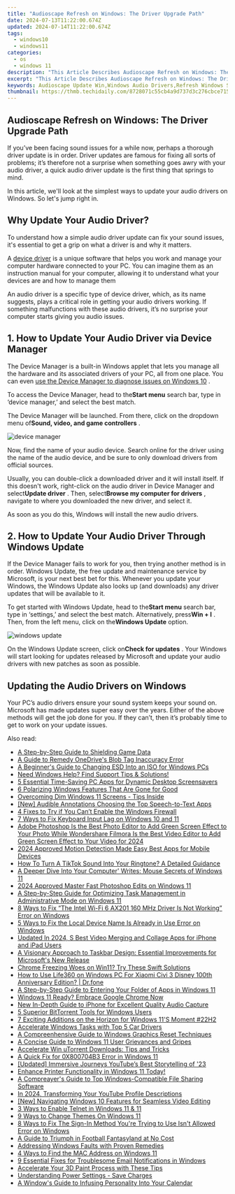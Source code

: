 ```yaml
---
title: "Audioscape Refresh on Windows: The Driver Upgrade Path"
date: 2024-07-13T11:22:00.674Z
updated: 2024-07-14T11:22:00.674Z
tags:
  - windows10
  - windows11
categories:
  - os
  - windows 11
description: "This Article Describes Audioscape Refresh on Windows: The Driver Upgrade Path"
excerpt: "This Article Describes Audioscape Refresh on Windows: The Driver Upgrade Path"
keywords: Audioscape Update Win,Windows Audio Drivers,Refresh Windows Sound,Driver Upgrade Guide,Enhance System Audio,Optimize PC Audiorec,Windows Sound Improvement
thumbnail: https://thmb.techidaily.com/8728071c55cb4a9d737d3c276cbce71523d45848bd43ebfc7e5000f0a5d34387.jpg
---
```


## Audioscape Refresh on Windows: The Driver Upgrade Path

 If you’ve been facing sound issues for a while now, perhaps a thorough driver update is in order. Driver updates are famous for fixing all sorts of problems; it’s therefore not a surprise when something goes awry with your audio driver, a quick audio driver update is the first thing that springs to mind.

 In this article, we'll look at the simplest ways to update your audio drivers on Windows. So let's jump right in.

## Why Update Your Audio Driver?

 To understand how a simple audio driver update can fix your sound issues, it's essential to get a grip on what a driver is and why it matters.

 A [device driver](https://www.makeuseof.com/computer-drivers-what-are-they-why-should-you-update/) is a unique software that helps you work and manage your computer hardware connected to your PC. You can imagine them as an instruction manual for your computer, allowing it to understand what your devices are and how to manage them

 An audio driver is a specific type of device driver, which, as its name suggests, plays a critical role in getting your audio drivers working. If something malfunctions with these audio drivers, it’s no surprise your computer starts giving you audio issues.

## 1\. How to Update Your Audio Driver via Device Manager

 The Device Manager is a built-in Windows applet that lets you manage all the hardware and its associated drivers of your PC, all from one place. You can even [use the Device Manager to diagnose issues on Windows 10](https://www.makeuseof.com/how-to-use-device-manager-windows-10/) .

 To access the Device Manager, head to the**Start menu** search bar, type in ‘device manager,’ and select the best match.

 The Device Manager will be launched. From there, click on the dropdown menu of**Sound, video, and game controllers** .

![device manager](https://static1.makeuseofimages.com/wordpress/wp-content/uploads/2023/01/device-manager.jpg)

 Now, find the name of your audio device. Search online for the driver using the name of the audio device, and be sure to only download drivers from official sources.

 Usually, you can double-click a downloaded driver and it will install itself. If this doesn't work, right-click on the audio driver in Device Manager and select**Update driver** . Then, select**Browse my computer for drivers** , navigate to where you downloaded the new driver, and select it.

As soon as you do this, Windows will install the new audio drivers.

## 2\. How to Update Your Audio Driver Through Windows Update

 If the Device Manager fails to work for you, then trying another method is in order. Windows Update, the free update and maintenance service by Microsoft, is your next best bet for this. Whenever you update your Windows, the Windows Update also looks up (and downloads) any driver updates that will be available to it.

 To get started with Windows Update, head to the**Start menu** search bar, type in ‘settings,’ and select the best match. Alternatively, press**Win + I** . Then, from the left menu, click on the**Windows Update** option.

![windows update](https://static1.makeuseofimages.com/wordpress/wp-content/uploads/2023/01/windows-update.jpg)

 On the Windows Update screen, click on**Check for updates** . Your Windows will start looking for updates released by Microsoft and update your audio drivers with new patches as soon as possible.

## Updating the Audio Drivers on Windows

 Your PC’s audio drivers ensure your sound system keeps your sound on. Microsoft has made updates super easy over the years. Either of the above methods will get the job done for you. If they can’t, then it’s probably time to get to work on your update issues.


<ins class="adsbygoogle"
     style="display:block"
     data-ad-format="autorelaxed"
     data-ad-client="ca-pub-7571918770474297"
     data-ad-slot="1223367746"></ins>



<ins class="adsbygoogle"
     style="display:block"
     data-ad-client="ca-pub-7571918770474297"
     data-ad-slot="8358498916"
     data-ad-format="auto"
     data-full-width-responsive="true"></ins>



<span class="atpl-alsoreadstyle">Also read:</span>
<div><ul>
<li><a href="https://win11.techidaily.com/a-step-by-step-guide-to-shielding-game-data/"><u>A Step-by-Step Guide to Shielding Game Data</u></a></li>
<li><a href="https://win11.techidaily.com/a-guide-to-remedy-onedrives-blob-tag-inaccuracy-error/"><u>A Guide to Remedy OneDrive's Blob Tag Inaccuracy Error</u></a></li>
<li><a href="https://win11.techidaily.com/a-beginners-guide-to-changing-esd-into-an-iso-for-windows-pcs/"><u>A Beginner's Guide to Changing ESD Into an ISO for Windows PCs</u></a></li>
<li><a href="https://win11.techidaily.com/1719367006018-need-windows-help-find-support-tips-and-solutions/"><u>Need Windows Help? Find Support Tips & Solutions!</u></a></li>
<li><a href="https://win11.techidaily.com/5-essential-time-saving-pc-apps-for-dynamic-desktop-screensavers/"><u>5 Essential Time-Saving PC Apps for Dynamic Desktop Screensavers</u></a></li>
<li><a href="https://win11.techidaily.com/6-polarizing-windows-features-that-are-gone-for-good/"><u>6 Polarizing Windows Features That Are Gone for Good</u></a></li>
<li><a href="https://win11.techidaily.com/1719359386759-overcoming-dim-windows-11-screens-tips-inside/"><u>Overcoming Dim Windows 11 Screens - Tips Inside</u></a></li>
<li><a href="https://extra-hints.techidaily.com/new-audible-annotations-choosing-the-top-speech-to-text-apps/"><u>[New] Audible Annotations  Choosing the Top Speech-to-Text Apps</u></a></li>
<li><a href="https://win11.techidaily.com/4-fixes-to-try-if-you-cant-enable-the-windows-firewall/"><u>4 Fixes to Try if You Can’t Enable the Windows Firewall</u></a></li>
<li><a href="https://win11.techidaily.com/7-ways-to-fix-keyboard-input-lag-on-windows-10-and-11/"><u>7 Ways to Fix Keyboard Input Lag on Windows 10 and 11</u></a></li>
<li><a href="https://ai-video-editing.techidaily.com/1713942578510-adobe-photoshop-is-the-best-photo-editor-to-add-green-screen-effect-to-your-photo-while-wondershare-filmora-is-the-best-video-editor-to-add-green-screen-eff/"><u>Adobe Photoshop Is the Best Photo Editor to Add Green Screen Effect to Your Photo While Wondershare Filmora Is the Best Video Editor to Add Green Screen Effect to Your Video for 2024</u></a></li>
<li><a href="https://smart-video-editing.techidaily.com/2024-approved-motion-detection-made-easy-best-apps-for-mobile-devices/"><u>2024 Approved Motion Detection Made Easy Best Apps for Mobile Devices</u></a></li>
<li><a href="https://extra-hints.techidaily.com/how-to-turn-a-tiktok-sound-into-your-ringtone-a-detailed-guidance/"><u>How To Turn A TikTok Sound Into Your Ringtone? A Detailed Guidance</u></a></li>
<li><a href="https://win11.techidaily.com/a-deeper-dive-into-your-computer-writes-mouse-secrets-of-windows-11/"><u>A Deeper Dive Into Your Computer' Writes: Mouse Secrets of Windows 11</u></a></li>
<li><a href="https://extra-approaches.techidaily.com/2024-approved-master-fast-photoshop-edits-on-windows-11/"><u>2024 Approved  Master Fast Photoshop Edits on Windows 11</u></a></li>
<li><a href="https://win11.techidaily.com/a-step-by-step-guide-for-optimizing-task-management-in-administrative-mode-on-windows-11/"><u>A Step-by-Step Guide for Optimizing Task Management in Administrative Mode on Windows 11</u></a></li>
<li><a href="https://win11.techidaily.com/8-ways-to-fix-the-intel-wi-fi-6-ax201-160-mhz-driver-is-not-working-error-on-windows/"><u>8 Ways to Fix “The Intel Wi-Fi 6 AX201 160 MHz Driver Is Not Working” Error on Windows</u></a></li>
<li><a href="https://win11.techidaily.com/5-ways-to-fix-the-local-device-name-is-already-in-use-error-on-windows/"><u>5 Ways to Fix the Local Device Name Is Already in Use Error on Windows</u></a></li>
<li><a href="https://video-content-creator.techidaily.com/updated-in-2024-s-best-video-merging-and-collage-apps-for-iphone-and-ipad-users/"><u>Updated In 2024, S Best Video Merging and Collage Apps for iPhone and iPad Users</u></a></li>
<li><a href="https://win11.techidaily.com/a-visionary-approach-to-taskbar-design-essential-improvements-for-microsofts-new-release/"><u>A Visionary Approach to Taskbar Design: Essential Improvements for Microsoft's New Release</u></a></li>
<li><a href="https://win11.techidaily.com/1719329356847-chrome-freezing-woes-on-win11-try-these-swift-solutions/"><u>Chrome Freezing Woes on Win11? Try These Swift Solutions</u></a></li>
<li><a href="https://change-location.techidaily.com/how-to-use-life360-on-windows-pc-for-xiaomi-civi-3-disney-100th-anniversary-edition-drfone-by-drfone-virtual-android/"><u>How to Use Life360 on Windows PC For Xiaomi Civi 3 Disney 100th Anniversary Edition? | Dr.fone</u></a></li>
<li><a href="https://win11.techidaily.com/a-step-by-step-guide-to-entering-your-folder-of-apps-in-windows-11/"><u>A Step-by-Step Guide to Entering Your Folder of Apps in Windows 11</u></a></li>
<li><a href="https://win11.techidaily.com/1719371064101-windows-11-ready-embrace-google-chrome-now/"><u>Windows 11 Ready? Embrace Google Chrome Now</u></a></li>
<li><a href="https://sound-tweaking.techidaily.com/new-in-depth-guide-to-iphone-for-excellent-quality-audio-capture/"><u>New In-Depth Guide to iPhone for Excellent Quality Audio Capture</u></a></li>
<li><a href="https://win11.techidaily.com/5-superior-bittorrent-tools-for-windows-users/"><u>5 Superior BitTorrent Tools for Windows Users</u></a></li>
<li><a href="https://win11.techidaily.com/7-exciting-additions-on-the-horizon-for-windows-11s-moment-22h2/"><u>7 Exciting Additions on the Horizon for Windows 11'S Moment #22H2</u></a></li>
<li><a href="https://win11.techidaily.com/accelerate-windows-tasks-with-top-5-car-drivers/"><u>Accelerate Windows Tasks with Top 5 Car Drivers</u></a></li>
<li><a href="https://win11.techidaily.com/a-compreenhensive-guide-to-windows-graphics-reset-techniques/"><u>A Compreenhensive Guide to Windows Graphics Reset Techniques</u></a></li>
<li><a href="https://win11.techidaily.com/a-concise-guide-to-windows-11-user-grievances-and-gripes/"><u>A Concise Guide to Windows 11 User Grievances and Gripes</u></a></li>
<li><a href="https://win11.techidaily.com/accelerate-win-utorrent-downloads-tips-and-tricks/"><u>Accelerate Win uTorrent Downloads: Tips and Tricks</u></a></li>
<li><a href="https://win11.techidaily.com/a-quick-fix-for-0x800704b3-error-in-windows-11/"><u>A Quick Fix for 0X800704B3 Error in Windows 11</u></a></li>
<li><a href="https://some-knowledge.techidaily.com/updated-immersive-journeys-youtubes-best-storytelling-of-23/"><u>[Updated] Immersive Journeys  YouTube’s Best Storytelling of '23</u></a></li>
<li><a href="https://win11.techidaily.com/1719362972502-enhance-printer-functionality-in-windows-11-today/"><u>Enhance Printer Functionality in Windows 11 Today!</u></a></li>
<li><a href="https://win11.techidaily.com/a-compreayers-guide-to-top-windows-compatible-file-sharing-software/"><u>A Compreayer's Guide to Top Windows-Compatible File Sharing Software</u></a></li>
<li><a href="https://youtube-stream.techidaily.com/in-2024-transforming-your-youtube-profile-descriptions/"><u>In 2024, Transforming Your YouTube Profile Descriptions</u></a></li>
<li><a href="https://fox-boxes.techidaily.com/new-navigating-windows-10-features-for-seamless-video-editing/"><u>[New] Navigating Windows 10 Features for Seamless Video Editing</u></a></li>
<li><a href="https://win11.techidaily.com/3-ways-to-enable-telnet-in-windows-11-and-11/"><u>3 Ways to Enable Telnet in Windows 11 & 11</u></a></li>
<li><a href="https://win11.techidaily.com/9-ways-to-change-themes-on-windows-11/"><u>9 Ways to Change Themes On Windows 11</u></a></li>
<li><a href="https://win11.techidaily.com/8-ways-to-fix-the-sign-in-method-youre-trying-to-use-isnt-allowed-error-on-windows/"><u>8 Ways to Fix The Sign-In Method You're Trying to Use Isn't Allowed Error on Windows</u></a></li>
<li><a href="https://win11.techidaily.com/a-guide-to-triumph-in-football-fantasyland-at-no-cost/"><u>A Guide to Triumph in Football Fantasyland at No Cost</u></a></li>
<li><a href="https://win11.techidaily.com/1719376423944-addressing-windows-faults-with-proven-remedies/"><u>Addressing Windows Faults with Proven Remedies</u></a></li>
<li><a href="https://win11.techidaily.com/4-ways-to-find-the-mac-address-on-windows-11/"><u>4 Ways to Find the MAC Address on Windows 11</u></a></li>
<li><a href="https://win11.techidaily.com/9-essential-fixes-for-troublesome-email-notifications-in-windows/"><u>9 Essential Fixes for Troublesome Email Notifications in Windows</u></a></li>
<li><a href="https://win11.techidaily.com/accelerate-your-3d-paint-process-with-these-tips/"><u>Accelerate Your 3D Paint Process with These Tips</u></a></li>
<li><a href="https://win11.techidaily.com/1719370462941-understanding-power-settings-save-charges/"><u>Understanding Power Settings - Save Charges</u></a></li>
<li><a href="https://win11.techidaily.com/a-windows-guide-to-infusing-personality-into-your-calendar/"><u>A Window's Guide to Infusing Personality Into Your Calendar</u></a></li>
</ul></div>
